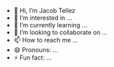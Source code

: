 - 👋 Hi, I’m Jacob Tellez 
- 👀 I’m interested in ...
- 🌱 I’m currently learning ...
- 💞️ I’m looking to collaborate on ...
- 📫 How to reach me ...
- 😄 Pronouns: ...
- ⚡ Fun fact: ...

<!---
jeinando/jeinando is a ✨ special ✨ repository because its `README.md` (this file) appears on your GitHub profile.
You can click the Preview link to take a look at your changes.
--->
